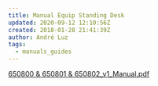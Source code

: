 ```yaml
---
title: Manual Equip Standing Desk
updated: 2020-09-12 12:10:56Z
created: 2018-01-28 21:41:39Z
author: André Luz
tags:
  - manuals_guides
---
```


[650800 & 650801 & 650802_v1_Manual.pdf](650800___650801___650802_v1_Manu)